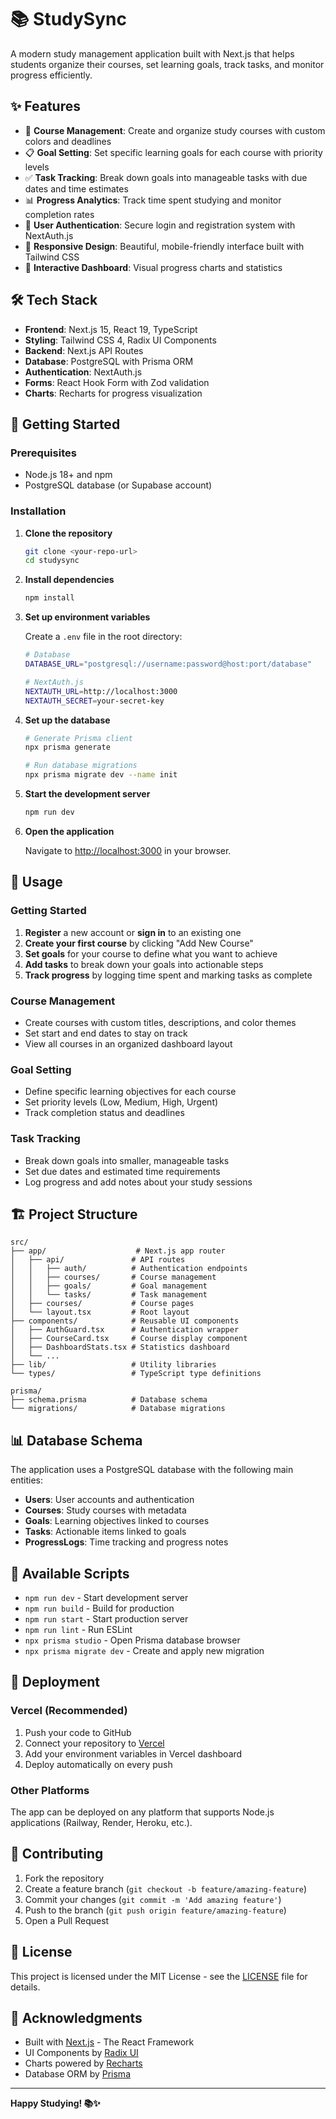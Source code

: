 # 📚 StudySync

A modern study management application built with Next.js that helps students organize their courses, set learning goals, track tasks, and monitor progress efficiently.

## ✨ Features

- 🎯 **Course Management**: Create and organize study courses with custom colors and deadlines
- 📋 **Goal Setting**: Set specific learning goals for each course with priority levels
- ✅ **Task Tracking**: Break down goals into manageable tasks with due dates and time estimates
- 📊 **Progress Analytics**: Track time spent studying and monitor completion rates
- 🔐 **User Authentication**: Secure login and registration system with NextAuth.js
- 📱 **Responsive Design**: Beautiful, mobile-friendly interface built with Tailwind CSS
- 🎨 **Interactive Dashboard**: Visual progress charts and statistics

## 🛠️ Tech Stack

- **Frontend**: Next.js 15, React 19, TypeScript
- **Styling**: Tailwind CSS 4, Radix UI Components
- **Backend**: Next.js API Routes
- **Database**: PostgreSQL with Prisma ORM
- **Authentication**: NextAuth.js
- **Forms**: React Hook Form with Zod validation
- **Charts**: Recharts for progress visualization

## 🚀 Getting Started

### Prerequisites

- Node.js 18+ and npm
- PostgreSQL database (or Supabase account)

### Installation

1. **Clone the repository**
   ```bash
   git clone <your-repo-url>
   cd studysync
   ```

2. **Install dependencies**
   ```bash
   npm install
   ```

3. **Set up environment variables**
   
   Create a `.env` file in the root directory:
   ```bash
   # Database
   DATABASE_URL="postgresql://username:password@host:port/database"
   
   # NextAuth.js
   NEXTAUTH_URL=http://localhost:3000
   NEXTAUTH_SECRET=your-secret-key
   ```

4. **Set up the database**
   ```bash
   # Generate Prisma client
   npx prisma generate
   
   # Run database migrations
   npx prisma migrate dev --name init
   ```

5. **Start the development server**
   ```bash
   npm run dev
   ```

6. **Open the application**
   
   Navigate to [http://localhost:3000](http://localhost:3000) in your browser.

## 📖 Usage

### Getting Started
1. **Register** a new account or **sign in** to an existing one
2. **Create your first course** by clicking "Add New Course"
3. **Set goals** for your course to define what you want to achieve
4. **Add tasks** to break down your goals into actionable steps
5. **Track progress** by logging time spent and marking tasks as complete

### Course Management
- Create courses with custom titles, descriptions, and color themes
- Set start and end dates to stay on track
- View all courses in an organized dashboard layout

### Goal Setting
- Define specific learning objectives for each course
- Set priority levels (Low, Medium, High, Urgent)
- Track completion status and deadlines

### Task Tracking
- Break down goals into smaller, manageable tasks
- Set due dates and estimated time requirements
- Log progress and add notes about your study sessions

## 🏗️ Project Structure

```
src/
├── app/                    # Next.js app router
│   ├── api/               # API routes
│   │   ├── auth/          # Authentication endpoints
│   │   ├── courses/       # Course management
│   │   ├── goals/         # Goal management
│   │   └── tasks/         # Task management
│   ├── courses/           # Course pages
│   └── layout.tsx         # Root layout
├── components/            # Reusable UI components
│   ├── AuthGuard.tsx      # Authentication wrapper
│   ├── CourseCard.tsx     # Course display component
│   ├── DashboardStats.tsx # Statistics dashboard
│   └── ...
├── lib/                   # Utility libraries
└── types/                 # TypeScript type definitions

prisma/
├── schema.prisma          # Database schema
└── migrations/            # Database migrations
```

## 📊 Database Schema

The application uses a PostgreSQL database with the following main entities:

- **Users**: User accounts and authentication
- **Courses**: Study courses with metadata
- **Goals**: Learning objectives linked to courses
- **Tasks**: Actionable items linked to goals
- **ProgressLogs**: Time tracking and progress notes

## 🔧 Available Scripts

- `npm run dev` - Start development server
- `npm run build` - Build for production
- `npm run start` - Start production server
- `npm run lint` - Run ESLint
- `npx prisma studio` - Open Prisma database browser
- `npx prisma migrate dev` - Create and apply new migration

## 🚀 Deployment

### Vercel (Recommended)
1. Push your code to GitHub
2. Connect your repository to [Vercel](https://vercel.com)
3. Add your environment variables in Vercel dashboard
4. Deploy automatically on every push

### Other Platforms
The app can be deployed on any platform that supports Node.js applications (Railway, Render, Heroku, etc.).

## 🤝 Contributing

1. Fork the repository
2. Create a feature branch (`git checkout -b feature/amazing-feature`)
3. Commit your changes (`git commit -m 'Add amazing feature'`)
4. Push to the branch (`git push origin feature/amazing-feature`)
5. Open a Pull Request

## 📝 License

This project is licensed under the MIT License - see the [LICENSE](LICENSE) file for details.

## 🙏 Acknowledgments

- Built with [Next.js](https://nextjs.org/) - The React Framework
- UI Components by [Radix UI](https://www.radix-ui.com/)
- Charts powered by [Recharts](https://recharts.org/)
- Database ORM by [Prisma](https://www.prisma.io/)

---

**Happy Studying! 📚✨**

